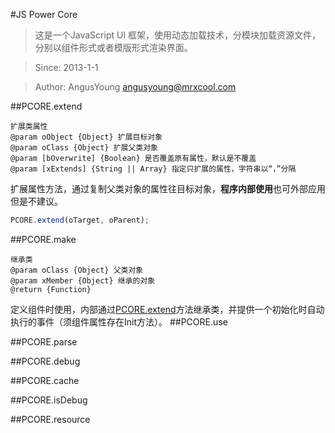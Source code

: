 #JS Power Core
>这是一个JavaScript UI 框架，使用动态加载技术，分模块加载资源文件，分别以组件形式或者模版形式渲染界面。

>Since: 2013-1-1

>Author: AngusYoung <angusyoung@mrxcool.com>

##PCORE.extend

	扩展类属性
	@param oObject {Object} 扩展目标对象
	@param oClass {Object} 扩展父类对象
	@param [bOverwrite] {Boolean} 是否覆盖原有属性，默认是不覆盖
	@param [xExtends] {String || Array} 指定只扩展的属性，字符串以“，”分隔

扩展属性方法，通过复制父类对象的属性往目标对象，**程序内部使用**也可外部应用但是不建议。

```js
PCORE.extend(oTarget, oParent);
```

##PCORE.make

	继承类
	@param oClass {Object} 父类对象
	@param xMember {Object} 继承的对象
	@return {Function}

定义组件时使用，内部通过[PCORE.extend](README.md#pcoreextend)方法继承类，并提供一个初始化时自动执行的事件（须组件属性存在Init方法）。
##PCORE.use

##PCORE.parse

##PCORE.debug

##PCORE.cache

##PCORE.isDebug

##PCORE.resource

